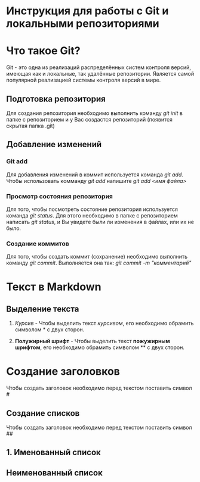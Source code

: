 # Инструкция для работы с Git и локальными репозиториями

# Что такое Git?
Git - это одна из реализаций распределённых систем контроля версий, имеющая как и локальные, так удалённые репозитории. Является самой популярной реализацией системы контроля версий в мире.
## Подготовка репозитория
Для создания репозитория необходимо выполнить команду *git init* в папке с репозиторием и у Вас создастся репозиторий (появится скрытая папка .git)

## Добавление изменений

### Git add
Для добавления изменений в коммит используется команда *git add*. Чтобы использовать комманду *git add* напишите *git add <имя файла>*

### Просмотр состояния репозитория
Для того, чтобы посмотреть состояние репозитория используется команда *git status*. Для этого необходимо в папке с репозиторием написать *git status*, и Вы увидете были ли изменения в файлах, или их не было.

### Создание коммитов
Для того, чтобы создать коммит (сохранение) необходимо выполнить команду *git commit*. Выполняется она так: *git commit -m "комментарий"*

# Текст в Markdown
## Выделение текста
1. *Курсив*  - Чтобы выделить текст *курсивом*, его необходимо обрамить символом * с двух сторон.

2. **Полужирный шрифт** - Чтобы выделить текст **пожужирным шрифтом**, его необходимо обрамить символом ** с двух сторон.

# Создание заголовков
Чтобы создать заголовок необходимо перед текстом поставить символ #

## Создание списков
Чтобы создать заголовок необходимо перед текстом поставить символ ##
## 1. Именованный список
## Неименованный список
